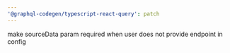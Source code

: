 ```yaml
---
'@graphql-codegen/typescript-react-query': patch
---
```


make sourceData param required when user does not provide endpoint in config
